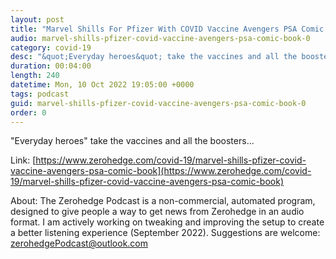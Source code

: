 ```yaml
---
layout: post
title: "Marvel Shills For Pfizer With COVID Vaccine Avengers PSA Comic Book"
audio: marvel-shills-pfizer-covid-vaccine-avengers-psa-comic-book-0
category: covid-19
desc: "&quot;Everyday heroes&quot; take the vaccines and all the boosters..."
duration: 00:04:00
length: 240
datetime: Mon, 10 Oct 2022 19:05:00 +0000
tags: podcast
guid: marvel-shills-pfizer-covid-vaccine-avengers-psa-comic-book-0
order: 0
---
```

&quot;Everyday heroes&quot; take the vaccines and all the boosters...

Link: [https://www.zerohedge.com/covid-19/marvel-shills-pfizer-covid-vaccine-avengers-psa-comic-book](https://www.zerohedge.com/covid-19/marvel-shills-pfizer-covid-vaccine-avengers-psa-comic-book)

About: The Zerohedge Podcast is a non-commercial, automated program, designed to give people a way to get news from Zerohedge in an audio format.  I am actively working on tweaking and improving the setup to create a better listening experience (September 2022).  Suggestions are welcome: [zerohedgePodcast@outlook.com](mailto:zerohedgePodcast@outlook.com)